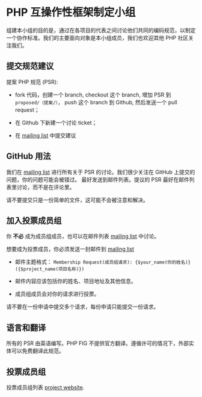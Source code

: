 PHP 互操作性框架制定小组
====================================

组建本小组的目的是，通过在各项目的代表之间讨论他们共同的编码规范，以制定一个协作标准。我们的主要面向对象是本小组成员，我们也欢迎其他 PHP 社区关注我们。


提交规范建议
------------------------------------

提案 PHP 规范 (PSR):

- fork 代码，创建一个 branch, checkout 这个 branch, 增加 PSR 到
  `proposed/（提案/）`， push 这个 branch 到 Github, 然后发送一个 pull request；

- 在 Github 下新建一个讨论 ticket；

- 在 [mailing list][] 中提交建议

[mailing list]: http://groups.google.com/group/php-fig/

GitHub 用法
------------

我们在 [mailing list][] 进行所有关于 PSR 的讨论。我们很少关注在 GitHub 上提交的问题，你的问题可能会被错过。 最好发送到邮件列表。提议的 PSR 最好在邮件列表里讨论，而不是在评论里。

请不要提交只是一份简单的文件，这可能不会被注意和解决。

加入投票成员组
---------------------

你 **不必** 成为成员组成员，也可以在邮件列表 [mailing list][] 中讨论。

想要成为投票成员，你必须发送一封邮件到 [mailing list][]

- 邮件主题格式： `Membership Request(成员组请求): {$your_name(你的姓名)} ({$project_name(项目名称)})`

- 邮件内容应该包括你的姓名、项目地址及其他信息。

- 成员组成员会对你的请求进行投票。

请不要在一份申请中提交多个请求，每份申请只能提交一份请求。

语言和翻译
-----------------------

所有的 PSR 由英语编写。PHP FIG 不提供官方翻译。遵循许可的情况下，外部实体可以免费翻译此规范。


投票成员组
--------------

投票成员组列表 [project website][].

[project website]: http://www.php-fig.org/
